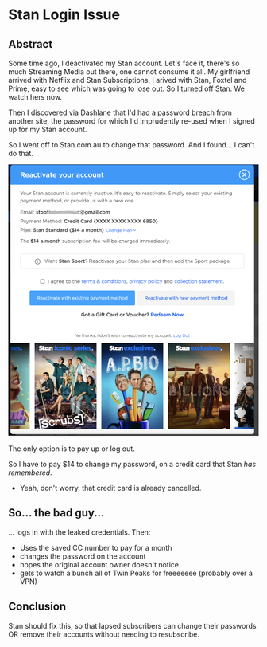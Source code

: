 # Stan Login Issue

## Abstract

Some time ago, I deactivated my Stan account. Let's face it, there's so much Streaming Media out there, one cannot consume it all. My girlfriend arrived with Netflix and Stan Subscriptions, I arived with Stan, Foxtel and Prime, easy to see which was going to lose out. So I turned off Stan. We watch hers now.

Then I discovered via Dashlane that I'd had a password breach from another site, the password for which I'd imprudently re-used when I signed up for my Stan account.

So I went off to Stan.com.au to change that password. And I found... I can't do that.

![Stan login page](LoginPage.png)

The only option is to pay up or log out.

So I have to pay $14 to change my password, on a credit card that Stan _has remembered_.

* Yeah, don't worry, that credit card is already cancelled.

## So... the bad guy...

... logs in with the leaked credentials. Then:

- Uses the saved CC number to pay for a month
- changes the password on the account
- hopes the original account owner doesn't notice
- gets to watch a bunch all of Twin Peaks for freeeeeee (probably over a VPN)

## Conclusion

Stan should fix this, so that lapsed subscribers can change their passwords OR remove their accounts without needing to resubscribe.
